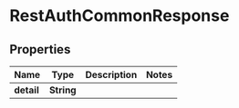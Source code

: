 

# RestAuthCommonResponse


## Properties

| Name | Type | Description | Notes |
|------------ | ------------- | ------------- | -------------|
|**detail** | **String** |  |  |



